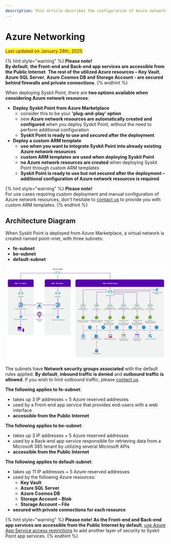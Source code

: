 ```yaml
---
description: This article describes the configuration of Azure network resources used by Syskit Point.
---
```


# Azure Networking

<mark style="color:purple;">Last updated on January 28th, 2025</mark>

{% hint style="warning" %}
**Please note!**  
**By default**, **the Front-end and Back-end app services are accessible from the Public Internet**. **The rest of the utilized Azure resources – Key Vault**, **Azure SQL Server**, **Azure Cosmos DB and Storage Account - are secured behind firewalls and private connections**.
{% endhint %}

When deploying Syskit Point, there are **two options available when considering Azure network resources**: 
* **Deploy Syskit Point from Azure Marketplace**
  * consider this to be your **'plug-and-play' option** 
  * new **Azure network resources are automatically created and configured** when you deploy Syskit Point, without the need to perform additional configuration 
  * **Syskit Point is ready to use and secured after the deployment**
* **Deploy a custom ARM template**
    * **use when you want to integrate Syskit Point into already existing Azure network resources**
    * **custom ARM templates are used when deploying Syskit Point**
    * **no Azure network resources are created** when deploying Syskit Point through custom ARM templates  
    * **Syskit Point is ready to use but not secured after the deployment – additional configuration of Azure network resources is required** 


{% hint style="warning" %}
**Please note!**   
For use cases requiring custom deployment and manual configuration of Azure network resources, don't hesitate to [contact us](https://www.syskit.com/company/contact-us) to provide you with custom ARM templates. 
{% endhint %}

## Architecture Diagram

When Syskit Point is deployed from Azure Marketplace, a virtual network is created named point-vnet, with three subnets: 
* **fe-subnet**
* **be-subnet**
* **default-subnet**

![Azure Networking - Architecture Diagram](../../../.gitbook/assets/azure-networking-diagram.png)

The subnets have **Network security groups associated** with the default rules applied. **By default**, **inbound traffic is denied** and **outbound traffic is allowed**. If you wish to limit outbound traffic, please [contact us](https://www.syskit.com/company/contact-us). 

**The following applies to fe-subnet**: 
  * takes up 3 IP addresses + 5 Azure reserved addresses 
  * used by a Front-end app service that provides end-users with a web interface 
  * **accessible from the Public Internet**

**The following applies to be-subnet**: 
  * takes up 3 IP addresses + 5 Azure reserved addresses 
  * used by a Back-end app service responsible for retrieving data from a Microsoft 365 tenant by utilizing several Microsoft APIs 
  * **accessible from the Public Internet** 

**The following applies to default-subnet**:
  * takes up 11 IP addresses + 5 Azure reserved addresses 
  * used by the following Azure resources: 
      * **Key Vault**
      * **Azure SQL Server**
      * **Azure Cosmos DB**
      * **Storage Account – Blob**
      * **Storage Account – File**
  * **secured with private connections for each resource**


{% hint style="warning" %}
**Please note!** 
**As the Front-end and Back-end app services are accessible from the Public Internet by default**, [use Azure App Service access restrictions](https://docs.microsoft.com/en-us/azure/app-service/app-service-ip-restrictions) to add another layer of security to Syskit Point app services. 
{% endhint %}